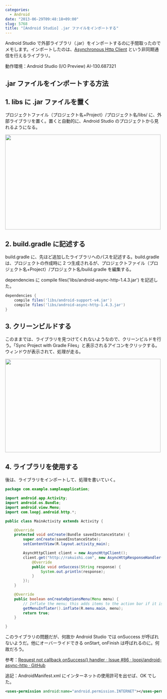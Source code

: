 ```yaml
---
categories:
  - Android
date: "2013-06-29T09:48:18+09:00"
slug: 5768
title: "[Android Studio] .jar ファイルをインポートする"
---
```


Android Studio で外部ライブラリ（.jar）をインポートするのに手間取ったのでメモします。インポートしたのは、[Asynchronous Http Client](http://loopj.com/android-async-http/) という非同期通信を行えるライブラリ。

動作環境：Android Studio (I/O Preview) AI-130.687321

## .jar ファイルをインポートする方法

## 1. libs に .jar ファイルを置く

プロジェクトファイル（プロジェクト名+Project）/プロジェクト名/libs/ に、外部ライブラリを置く。置くと自動的に、Android Studio のプロジェクトから見れるようになる。

<img alt="" src="/images/2013/06/5768_1.png" width="500" height="305">

## 2. build.gradle に記述する

build.gradle に、先ほど追加したライブラリへのパスを記述する。build.gradle は、プロジェクトの作成時に 2 つ生成されるが、プロジェクトファイル（プロジェクト名+Project）/プロジェクト名/build.gradle を編集する。

dependencies に compile files('libs/android-async-http-1.4.3.jar') を記述した。

```gradle
dependencies {
    compile files('libs/android-support-v4.jar')
    compile files('libs/android-async-http-1.4.3.jar')
}
```

## 3. クリーンビルドする

このままでは、ライブラリを見つけてくれないようなので、クリーンビルドを行う。「Sync Project with Gradle Files」と表示されるアイコンをクリックする。ウィンドウが表示されて、処理が走る。

<img alt="" src="/images/2013/06/5768_2.png" width="500" height="300">

## 4. ライブラリを使用する

後は、ライブラリをインポートして、処理を書いていく。

```java
package com.example.sampleapplication;

import android.app.Activity;
import android.os.Bundle;
import android.view.Menu;
import com.loopj.android.http.*;

public class MainActivity extends Activity {

    @Override
    protected void onCreate(Bundle savedInstanceState) {
        super.onCreate(savedInstanceState);
        setContentView(R.layout.activity_main);

        AsyncHttpClient client = new AsyncHttpClient();
        client.get("http://rakuishi.com", new AsyncHttpResponseHandler() {
            @Override
            public void onSuccess(String response) {
                System.out.println(response);
            }
        });
    }

    @Override
    public boolean onCreateOptionsMenu(Menu menu) {
        // Inflate the menu; this adds items to the action bar if it is present.
        getMenuInflater().inflate(R.menu.main, menu);
        return true;
    }

}
```

このライブラリの問題だが、何故か Android Studio では onSuccess が呼ばれないようだ。他にオーバーライドできる onStart, onFinish は呼ばれるのに。何故だろう。

参考：[Request not callback onSuccess() handler · Issue #86 · loopj/android-async-http · GitHub](https://github.com/loopj/android-async-http/issues/86)

追記：AndroidManifest.xml にインターネットの使用許可を出せば、OK でした。

```xml
<uses-permission android:name="android.permission.INTERNET"></uses-permission>
```
